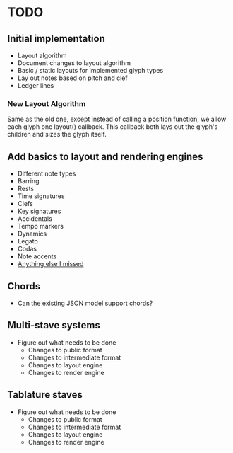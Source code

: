 
# TODO

## Initial implementation

* Layout algorithm
* Document changes to layout algorithm
* Basic / static layouts for implemented glyph types
* Lay out notes based on pitch and clef
* Ledger lines 

### New Layout Algorithm

Same as the old one, except instead of calling a position function, we allow
each glyph one layout() callback. This callback both lays out the glyph's
children and sizes the glyph itself.

## Add basics to layout and rendering engines

* Different note types
* Barring
* Rests
* Time signatures
* Clefs
* Key signatures
* Accidentals
* Tempo markers
* Dynamics
* Legato
* Codas
* Note accents
* [Anything else I missed](http://en.wikipedia.org/wiki/List_of_musical_symbols)

## Chords

* Can the existing JSON model support chords?

## Multi-stave systems

* Figure out what needs to be done
    * Changes to public format
    * Changes to intermediate format
    * Changes to layout engine
    * Changes to render engine

## Tablature staves

* Figure out what needs to be done
    * Changes to public format
    * Changes to intermediate format
    * Changes to layout engine
    * Changes to render engine


